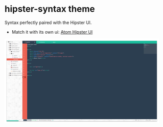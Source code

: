 # hipster-syntax theme

Syntax perfectly paired with the Hipster UI.

* Match it with its own ui: <a href="https://atom.io/themes/atom-hipster-ui">Atom Hipster UI</a>


![Screenshot](https://github.com/Agnostics/atom-hipster-ui/raw/master/screenshot.png)
